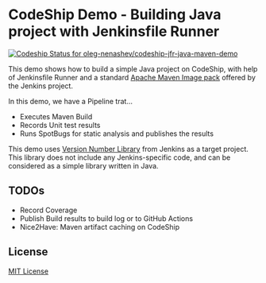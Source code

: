CodeShip Demo - Building Java project with Jenkinsfile Runner
====

[![Codeship Status for oleg-nenashev/codeship-jfr-java-maven-demo](https://app.codeship.com/projects/43076db0-e6aa-0138-3875-02cb45f653fc/status?branch=master)](https://app.codeship.com/projects/411867)

This demo shows how to build a simple Java project on CodeShip,
with help of Jenkinsfile Runner and a standard [Apache Maven Image pack](https://github.com/oleg-nenashev/jenkinsfile-runner-image-packs/tree/main/maven) offered by the Jenkins project.

In this demo, we have a Pipeline trat...

* Executes Maven Build
* Records Unit test results
* Runs SpotBugs for static analysis and publishes the results

This demo uses [Version Number Library](https://github.com/jenkinsci/lib-version-number) from Jenkins as a target project.
This library does not include any Jenkins-specific code, and can be considered as a simple library written in Java.
  
## TODOs

* Record Coverage
* Publish Build results to build log or to GitHub Actions
* Nice2Have: Maven artifact caching on CodeShip

## License

[MIT License](./LICENSE.txt)


